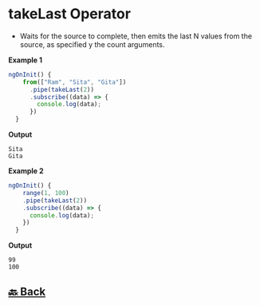 <h1>takeLast Operator</h1>

- Waits for the source to complete, then emits the last N values from the source, as specified y the count arguments.

**Example 1**

```ts
ngOnInit() {
    from(["Ram", "Sita", "Gita"])
      .pipe(takeLast(2))
      .subscribe((data) => {
        console.log(data);
      })
  }
```
**Output**
```
Sita
Gita
```
**Example 2**

```ts
ngOnInit() {
    range(1, 100)
    .pipe(takeLast(2))
    .subscribe((data) => {
      console.log(data);
    })
  }
```
**Output**
```
99
100
```

<h2><a href="https://github.com/sanjay9616/JavaScript/blob/master/JavaScript-Technologies/RxJS/README.md"> 🔙 Back</a></h2>